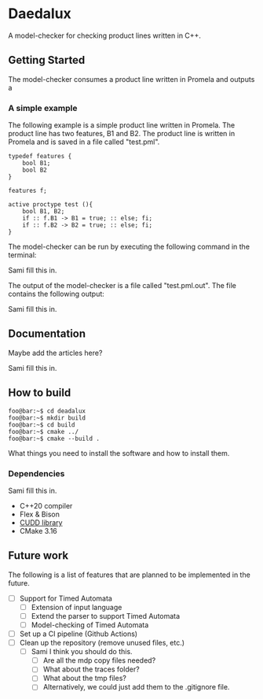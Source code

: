 # Daedalux

A model-checker for checking product lines written in C++.

## Getting Started

The model-checker consumes a product line written in Promela and outputs a

###  A simple example

The following example is a simple product line written in Promela. The product line has two features, B1 and B2. The product line is written in Promela and is saved in a file called "test.pml".


```promela
typedef features {
    bool B1;
    bool B2	
}

features f;

active proctype test (){
    bool B1, B2;
    if :: f.B1 -> B1 = true; :: else; fi;
    if :: f.B2 -> B2 = true; :: else; fi;
}
```

The model-checker can be run by executing the following command in the terminal:

Sami fill this in.

The output of the model-checker is a file called "test.pml.out". The file contains the following output:

Sami fill this in.

## Documentation

Maybe add the articles here?

Sami fill this in.


## How to build

```console
foo@bar:~$ cd deadalux
foo@bar:~$ mkdir build
foo@bar:~$ cd build
foo@bar:~$ cmake ../
foo@bar:~$ cmake --build .
```

What things you need to install the software and how to install them.

### Dependencies

Sami fill this in.

- C++20 compiler
- Flex & Bison
- [CUDD library](https://github.com/ivmai/cudd)
- CMake 3.16

## Future work

The following is a list of features that are planned to be implemented in the future.

- [ ] Support for Timed Automata
  - [ ] Extension of input language
  - [ ] Extend the parser to support Timed Automata
  - [ ] Model-checking of Timed Automata
- [ ] Set up a CI pipeline (Github Actions)
- [ ] Clean up the repository (remove unused files, etc.)
  - [ ] Sami I think you should do this.
    - [ ] Are all the mdp copy files needed?
    - [ ] What about the traces folder?
    - [ ] What about the tmp files?
    - [ ] Alternatively, we could just add them to the .gitignore file.
